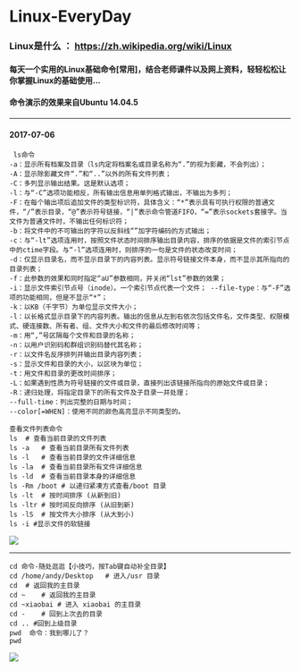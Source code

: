 # Linux-EveryDay
### Linux是什么 ： <https://zh.wikipedia.org/wiki/Linux>
#### 每天一个实用的Linux基础命令[常用]，结合老师课件以及网上资料，轻轻松松让你掌握Linux的基础使用...
#### 命令演示的效果来自**Ubuntu 14.04.5**
***
#### 2017-07-06
```
 ls命令
-a：显示所有档案及目录（ls内定将档案名或目录名称为“.”的视为影藏，不会列出）； 
-A：显示除影藏文件“.”和“..”以外的所有文件列表；
-C：多列显示输出结果。这是默认选项； 
-l：与“-C”选项功能相反，所有输出信息用单列格式输出，不输出为多列；
-F：在每个输出项后追加文件的类型标识符，具体含义：“*”表示具有可执行权限的普通文件，“/”表示目录，“@”表示符号链接，“|”表示命令管道FIFO，“=”表示sockets套接字。当文件为普通文件时，不输出任何标识符； 
-b：将文件中的不可输出的字符以反斜线“”加字符编码的方式输出；
-c：与“-lt”选项连用时，按照文件状态时间排序输出目录内容，排序的依据是文件的索引节点中的ctime字段。与“-l”选项连用时，则排序的一句是文件的状态改变时间； 
-d：仅显示目录名，而不显示目录下的内容列表。显示符号链接文件本身，而不显示其所指向的目录列表；
-f：此参数的效果和同时指定“aU”参数相同，并关闭“lst”参数的效果； 
-i：显示文件索引节点号（inode）。一个索引节点代表一个文件； --file-type：与“-F”选项的功能相同，但是不显示“*”；
-k：以KB（千字节）为单位显示文件大小； 
-l：以长格式显示目录下的内容列表。输出的信息从左到右依次包括文件名，文件类型、权限模式、硬连接数、所有者、组、文件大小和文件的最后修改时间等；
-m：用“,”号区隔每个文件和目录的名称；
-n：以用户识别码和群组识别码替代其名称；
-r：以文件名反序排列并输出目录内容列表； 
-s：显示文件和目录的大小，以区块为单位； 
-t：用文件和目录的更改时间排序； 
-L：如果遇到性质为符号链接的文件或目录，直接列出该链接所指向的原始文件或目录； 
-R：递归处理，将指定目录下的所有文件及子目录一并处理； 
--full-time：列出完整的日期与时间； 
--color[=WHEN]：使用不同的颜色高亮显示不同类型的。
```

```
查看文件列表命令
ls	# 查看当前目录的文件列表
ls -a	# 查看当前目录所有文件列表
ls -l	# 查看当前目录的文件详细信息   
ls -la	# 查看当前目录所有文件详细信息 
ls -ld	# 查看当前目录本身的详细信息   
ls -Rm /boot # 以递归紧凑方式查看/boot 目录 
ls -lt	# 按时间排序 (从新到旧)
ls -ltr	# 按时间反向排序 (从旧到新)
ls -lS	# 按文件大小排序 (从大到小)
ls -i #显示文件的软链接
```
![](http://or30iz1wj.bkt.clouddn.com/ls.gif)
***
```
cd 命令-随处逛逛【小技巧，按Tab键自动补全目录】
cd /home/andy/Desktop	# 进入/usr 目录
cd	# 返回我的主目录
cd ~	# 返回我的主目录
cd ~xiaobai	# 进入 xiaobai 的主目录
cd -	# 回到上次去的目录
cd .. #回到上级目录
pwd  命令：我到哪儿了？
pwd
```
![](http://or30iz1wj.bkt.clouddn.com/cd.jpg)
